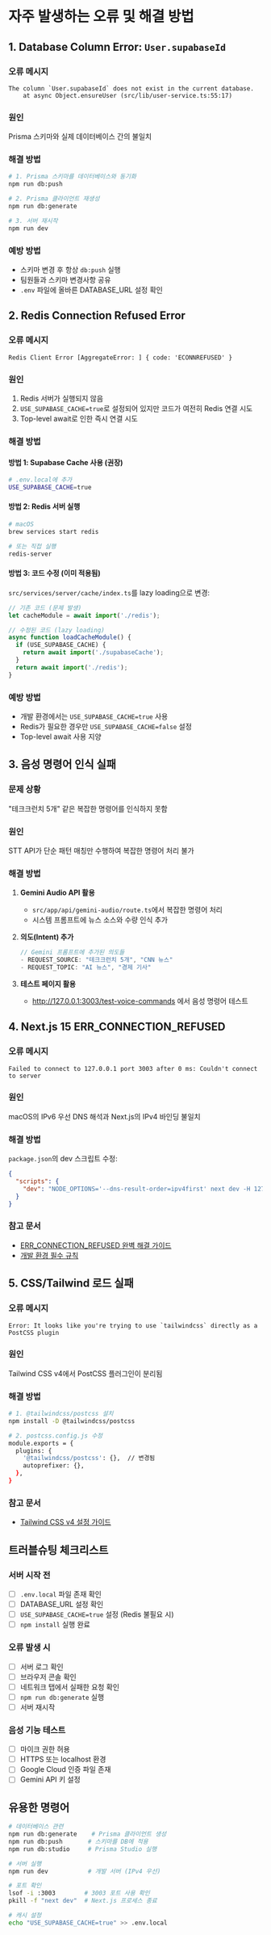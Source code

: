 # 자주 발생하는 오류 및 해결 방법

## 1. Database Column Error: `User.supabaseId`

### 오류 메시지
```
The column `User.supabaseId` does not exist in the current database.
    at async Object.ensureUser (src/lib/user-service.ts:55:17)
```

### 원인
Prisma 스키마와 실제 데이터베이스 간의 불일치

### 해결 방법
```bash
# 1. Prisma 스키마를 데이터베이스와 동기화
npm run db:push

# 2. Prisma 클라이언트 재생성
npm run db:generate

# 3. 서버 재시작
npm run dev
```

### 예방 방법
- 스키마 변경 후 항상 `db:push` 실행
- 팀원들과 스키마 변경사항 공유
- `.env` 파일에 올바른 DATABASE_URL 설정 확인

## 2. Redis Connection Refused Error

### 오류 메시지
```
Redis Client Error [AggregateError: ] { code: 'ECONNREFUSED' }
```

### 원인
1. Redis 서버가 실행되지 않음
2. `USE_SUPABASE_CACHE=true`로 설정되어 있지만 코드가 여전히 Redis 연결 시도
3. Top-level await로 인한 즉시 연결 시도

### 해결 방법

#### 방법 1: Supabase Cache 사용 (권장)
```bash
# .env.local에 추가
USE_SUPABASE_CACHE=true
```

#### 방법 2: Redis 서버 실행
```bash
# macOS
brew services start redis

# 또는 직접 실행
redis-server
```

#### 방법 3: 코드 수정 (이미 적용됨)
`src/services/server/cache/index.ts`를 lazy loading으로 변경:
```typescript
// 기존 코드 (문제 발생)
let cacheModule = await import('./redis');

// 수정된 코드 (lazy loading)
async function loadCacheModule() {
  if (USE_SUPABASE_CACHE) {
    return await import('./supabaseCache');
  }
  return await import('./redis');
}
```

### 예방 방법
- 개발 환경에서는 `USE_SUPABASE_CACHE=true` 사용
- Redis가 필요한 경우만 `USE_SUPABASE_CACHE=false` 설정
- Top-level await 사용 지양

## 3. 음성 명령어 인식 실패

### 문제 상황
"테크크런치 5개" 같은 복잡한 명령어를 인식하지 못함

### 원인
STT API가 단순 패턴 매칭만 수행하여 복잡한 명령어 처리 불가

### 해결 방법
1. **Gemini Audio API 활용**
   - `src/app/api/gemini-audio/route.ts`에서 복잡한 명령어 처리
   - 시스템 프롬프트에 뉴스 소스와 수량 인식 추가

2. **의도(Intent) 추가**
   ```typescript
   // Gemini 프롬프트에 추가된 의도들
   - REQUEST_SOURCE: "테크크런치 5개", "CNN 뉴스"
   - REQUEST_TOPIC: "AI 뉴스", "경제 기사"
   ```

3. **테스트 페이지 활용**
   - http://127.0.0.1:3003/test-voice-commands 에서 음성 명령어 테스트

## 4. Next.js 15 ERR_CONNECTION_REFUSED

### 오류 메시지
```
Failed to connect to 127.0.0.1 port 3003 after 0 ms: Couldn't connect to server
```

### 원인
macOS의 IPv6 우선 DNS 해석과 Next.js의 IPv4 바인딩 불일치

### 해결 방법
`package.json`의 dev 스크립트 수정:
```json
{
  "scripts": {
    "dev": "NODE_OPTIONS='--dns-result-order=ipv4first' next dev -H 127.0.0.1 -p 3003"
  }
}
```

### 참고 문서
- [ERR_CONNECTION_REFUSED 완벽 해결 가이드](./ERR_CONNECTION_REFUSED_SOLUTION.md)
- [개발 환경 필수 규칙](../DEV_RULES.md)

## 5. CSS/Tailwind 로드 실패

### 오류 메시지
```
Error: It looks like you're trying to use `tailwindcss` directly as a PostCSS plugin
```

### 원인
Tailwind CSS v4에서 PostCSS 플러그인이 분리됨

### 해결 방법
```bash
# 1. @tailwindcss/postcss 설치
npm install -D @tailwindcss/postcss

# 2. postcss.config.js 수정
module.exports = {
  plugins: {
    '@tailwindcss/postcss': {},  // 변경됨
    autoprefixer: {},
  },
}
```

### 참고 문서
- [Tailwind CSS v4 설정 가이드](./TAILWIND_V4_SETUP.md)

## 트러블슈팅 체크리스트

### 서버 시작 전
- [ ] `.env.local` 파일 존재 확인
- [ ] DATABASE_URL 설정 확인
- [ ] `USE_SUPABASE_CACHE=true` 설정 (Redis 불필요 시)
- [ ] `npm install` 실행 완료

### 오류 발생 시
- [ ] 서버 로그 확인
- [ ] 브라우저 콘솔 확인
- [ ] 네트워크 탭에서 실패한 요청 확인
- [ ] `npm run db:generate` 실행
- [ ] 서버 재시작

### 음성 기능 테스트
- [ ] 마이크 권한 허용
- [ ] HTTPS 또는 localhost 환경
- [ ] Google Cloud 인증 파일 존재
- [ ] Gemini API 키 설정

## 유용한 명령어

```bash
# 데이터베이스 관련
npm run db:generate    # Prisma 클라이언트 생성
npm run db:push       # 스키마를 DB에 적용
npm run db:studio     # Prisma Studio 실행

# 서버 실행
npm run dev           # 개발 서버 (IPv4 우선)

# 포트 확인
lsof -i :3003        # 3003 포트 사용 확인
pkill -f "next dev"  # Next.js 프로세스 종료

# 캐시 설정
echo "USE_SUPABASE_CACHE=true" >> .env.local
```